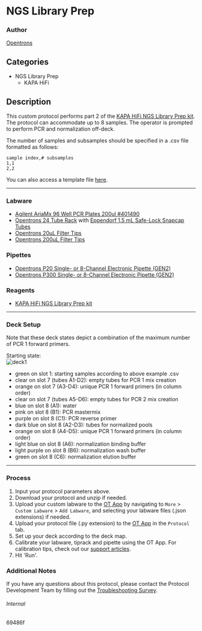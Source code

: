 # NGS Library Prep

### Author
[Opentrons](https://opentrons.com/)

## Categories
* NGS Library Prep
	* KAPA HiFi

## Description

This custom protocol performs part 2 of the [KAPA HiFi NGS Library Prep kit](https://sequencing.roche.com/en/products-solutions/products/sample-preparation/library-amplification/kapa-hifi-kits.html). The protocol can accommodate up to 8 samples. The operator is prompted to perform PCR and normalization off-deck.

The number of samples and subsamples should be specified in a .csv file formatted as follows:

```
sample index,# subsamples
1,1
2,2
```

You can also access a template file [here](https://opentrons-protocol-library-website.s3.amazonaws.com/custom-README-images/69486f/ex.csv).

---

### Labware
* [Agilent AriaMx 96 Well PCR Plates 200ul #401490](https://www.agilent.com/store/en_US/Prod-401490/401490)
* [Opentrons 24 Tube Rack](https://shop.opentrons.com/4-in-1-tube-rack-set/) with [Eppendorf 1.5 mL Safe-Lock Snapcap Tubes](https://online-shop.eppendorf.us/US-en/Laboratory-Consumables-44512/Tubes-44515/Eppendorf-Safe-Lock-Tubes-PF-8863.html)
* [Opentrons 20µL Filter Tips](https://shop.opentrons.com/opentrons-20ul-filter-tips/)
* [Opentrons 200µL Filter Tips](https://shop.opentrons.com/opentrons-200ul-filter-tips/)

### Pipettes
* [Opentrons P20 Single- or 8-Channel Electronic Pipette (GEN2)](https://shop.opentrons.com/8-channel-electronic-pipette/)
* [Opentrons P300 Single- or 8-Channel Electronic Pipette (GEN2)](https://shop.opentrons.com/8-channel-electronic-pipette/)

### Reagents
* [KAPA HiFi NGS Library Prep kit](https://sequencing.roche.com/en/products-solutions/products/sample-preparation/library-amplification/kapa-hifi-kits.html)

---

### Deck Setup

Note that these deck states depict a combination of the maximum number of PCR 1 forward primers.

Starting state:  
![deck1](https://opentrons-protocol-library-website.s3.amazonaws.com/custom-README-images/69486f/deck1-4.png)  
* green on slot 1: starting samples according to above example .csv
* clear on slot 7 (tubes A1-D2): empty tubes for PCR 1 mix creation
* orange on slot 7 (A3-D4): unique PCR 1 forward primers (in column order)
* clear on slot 7 (tubes A5-D6): empty tubes for PCR 2 mix creation
* blue on slot 8 (A1): water
* pink on slot 8 (B1): PCR mastermix
* purple on slot 8 (C1): PCR reverse primer
* dark blue on slot 8 (A2-D3): tubes for normalized pools
* orange on slot 8 (A4-D5): unique PCR 1 forward primers (in column order)
* light blue on slot 8 (A6): normalization binding buffer
* light purple on slot 8 (B6): normalization wash buffer
* green on slot 8 (C6): normalization elution buffer

---

### Process
1. Input your protocol parameters above.
2. Download your protocol and unzip if needed.
3. Upload your custom labware to the [OT App](https://opentrons.com/ot-app) by navigating to `More` > `Custom Labware` > `Add Labware`, and selecting your labware files (.json extensions) if needed.
4. Upload your protocol file (.py extension) to the [OT App](https://opentrons.com/ot-app) in the `Protocol` tab.
5. Set up your deck according to the deck map.
6. Calibrate your labware, tiprack and pipette using the OT App. For calibration tips, check out our [support articles](https://support.opentrons.com/en/collections/1559720-guide-for-getting-started-with-the-ot-2).
7. Hit 'Run'.

### Additional Notes
If you have any questions about this protocol, please contact the Protocol Development Team by filling out the [Troubleshooting Survey](https://protocol-troubleshooting.paperform.co/).

###### Internal
69486f
